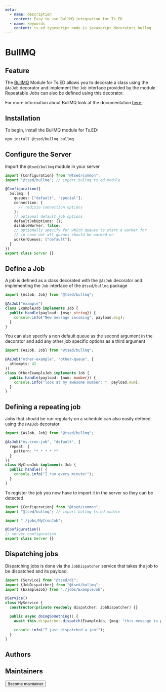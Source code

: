 ```yaml
---
meta:
  - name: description
    content: Easy to use BullMQ integration for Ts.ED
  - name: keywords
    content: ts.ed typescript node.js javascript decorators bullmq
---
```


# BullMQ

<Banner src="/bullmq.png" href="https://github.com/taskforcesh/bullmq" height="200" />

## Feature

The [BullMQ](https://bullmq.io) Module for Ts.ED allows you to decorate a class using the `@AsJob` decorator and implement the `Job` interface provided by the module.
Repeatable Jobs can also be defined using this decorator.

For more information about BullMQ look at the documentation [here](https://docs.bullmq.io/);

## Installation

To begin, install the BullMQ module for Ts.ED:

```bash
npm install @tsed/bullmq bullmq
```

## Configure the Server

Import the `@tsed/bullmq` module in your server

```ts
import {Configuration} from "@tsed/common";
import "@tsed/bullmq"; // import bullmq ts.ed module

@Configuration({
  bullmq: {
    queues: ["default", "special"];
    connection: {
      // redisio connection options
    };
    // optional default job options
    defaultJobOptions: {};
    disableWorker: false;
    // optionally specify for which queues to start a worker for
    // in case not all queues should be worked on
    workerQueues: ["default"];
  }
})
export class Server {}
```

## Define a Job

A job is defined as a class decorated with the `@AsJob` decorator and implementing the `Job` interface of the `@tsed/bullmq` package

```ts
import {AsJob, Job} from "@tsed/bullmq";

@AsJob("example")
class ExampleJob implements Job {
  public handle(payload: {msg: string}) {
    console.info("New message incoming", payload.msg);
  }
}
```

You can also specify a non default queue as the second argument in the decorator and add any other job specific options as a third argument

```ts
import {AsJob, Job} from "@tsed/bullmq";

@AsJob("other-example", "other-queue", {
  attempts: 42
})
class OtherExampleJob implements Job {
  public handle(payload: {num: number}) {
    console.info("look at my awesome number: ", payload.num);
  }
}
```

## Defining a repeating job

Jobs that should be run regularly on a schedule can also easily defined using the `@AsJob` decorator

```ts
import {AsJob, Job} from "@tsed/bullmq";

@AsJob("my-cron-job", "default", {
  repeat: {
    pattern: "* * * * *"
  }
})
class MyCronJob implements Job {
  public handle() {
    console.info("I run every minute!");
  }
}
```

To register the job you now have to import it in the server so they can be detected.

```ts
import {Configuration} from "@tsed/common";
import "@tsed/bullmq"; // import bullmq ts.ed module

import "./jobs/MyCronJob";

@Configuration()
// server configuration
export class Server {}
```

## Dispatching jobs

Dispatching jobs is done via the `JobDispatcher` service that takes the job to be dispatched and its payload.

```ts
import {Service} from "@tsed/di";
import {JobDispatcher} from "@tsed/bullmq";
import {ExampleJob} from "./jobs/ExampleJob";

@Service()
class MyService {
  constructor(private readonly dispatcher: JobDispatcher) {}

  public async doingSomething() {
    await this.dispatcher.dispatch(ExampleJob, {msg: "this message is part of the payload for the job"});

    console.info("I just dispatched a job!");
  }
}
```

## Authors

<GithubContributors :users="['abenerd']"/>

## Maintainers

<GithubContributors :users="['abenerd']"/>

<div class="flex items-center justify-center p-5">
<Button href="/contributing.html" class="rounded-medium">
 Become maintainer
</Button>
</div>
